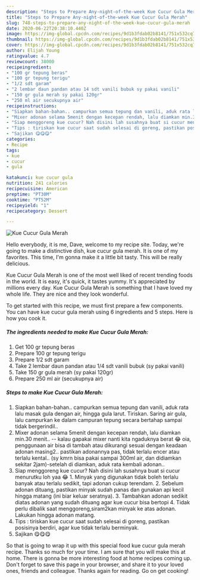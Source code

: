 ```yaml
---
description: "Steps to Prepare Any-night-of-the-week Kue Cucur Gula Merah"
title: "Steps to Prepare Any-night-of-the-week Kue Cucur Gula Merah"
slug: 748-steps-to-prepare-any-night-of-the-week-kue-cucur-gula-merah
date: 2020-06-22T20:38:10.440Z
image: https://img-global.cpcdn.com/recipes/9d1b3fdab02b8141/751x532cq70/kue-cucur-gula-merah-foto-resep-utama.jpg
thumbnail: https://img-global.cpcdn.com/recipes/9d1b3fdab02b8141/751x532cq70/kue-cucur-gula-merah-foto-resep-utama.jpg
cover: https://img-global.cpcdn.com/recipes/9d1b3fdab02b8141/751x532cq70/kue-cucur-gula-merah-foto-resep-utama.jpg
author: Elijah Young
ratingvalue: 4.7
reviewcount: 38000
recipeingredient:
- "100 gr tepung beras"
- "100 gr tepung terigu"
- "1/2 sdt garam"
- "2 lembar daun pandan atau 14 sdt vanili bubuk sy pakai vanili"
- "150 gr gula merah sy pakai 120gr"
- "250 ml air secukupnya air"
recipeinstructions:
- "Siapkan bahan-bahan.. campurkan semua tepung dan vanili, aduk rata lalu masak gula dengan air, hingga gula larut. Tiriskan. Saring air gula, lalu campurkan ke dalam campuran tepung secara bertahap sampai tidak bergerindil.."
- "Mixer adonan selama 5menit dengan kecepan rendah, lalu diamkan min.30 menit.. -- kalau gapakai mixer nanti kita ngaduknya berat 😂 oia, penggunaan air bisa di tambah atau dikurangi sesuai dengan keadaan adonan masing2.. pastikan adonannya pas, tidak terlalu encer atau terlalu kental.. (sy kmrn bisa pakai sampai 300ml air, dan didiamkan sekitar 2jam)-setelah di diamkan, aduk rata kembali adonan.."
- "Siap menggoreng kue cucur? Nah disini lah susahnya buat si cucur menurutku loh yaa 😂 1. Minyak yang digunakan tidak boleh terlalu banyak atau terlalu sedikit, tapi adonan cukup terendam. 2. Sebelum adonan dituang, pastikan minyak sudah panas dan gunakan api kecil hingga matang (ini biar keluar seratnya). 3. Tambahkan adonan sedikit diatas adonan yang sudah dituang agar kue cucur bisa bertopi 4. Tidak perlu dibalik saat menggoreng,siram2kan minyak ke atas adonan. Lakukan hingga adonan matang."
- "Tips : tiriskan kue cucur saat sudah selesai di goreng, pastikan posisinya berdiri, agar kue tidak terlalu berminyak."
- "Sajikan 😋😋😋"
categories:
- Recipe
tags:
- kue
- cucur
- gula

katakunci: kue cucur gula 
nutrition: 241 calories
recipecuisine: American
preptime: "PT30M"
cooktime: "PT52M"
recipeyield: "1"
recipecategory: Dessert

---
```



![Kue Cucur Gula Merah](https://img-global.cpcdn.com/recipes/9d1b3fdab02b8141/751x532cq70/kue-cucur-gula-merah-foto-resep-utama.jpg)

Hello everybody, it is me, Dave, welcome to my recipe site. Today, we're going to make a distinctive dish, kue cucur gula merah. It is one of my favorites. This time, I'm gonna make it a little bit tasty. This will be really delicious.



Kue Cucur Gula Merah is one of the most well liked of recent trending foods in the world. It is easy, it's quick, it tastes yummy. It's appreciated by millions every day. Kue Cucur Gula Merah is something that I have loved my whole life. They are nice and they look wonderful.


To get started with this recipe, we must first prepare a few components. You can have kue cucur gula merah using 6 ingredients and 5 steps. Here is how you cook it.

<!--inarticleads1-->

##### The ingredients needed to make Kue Cucur Gula Merah:

1. Get 100 gr tepung beras
1. Prepare 100 gr tepung terigu
1. Prepare 1/2 sdt garam
1. Take 2 lembar daun pandan atau 1/4 sdt vanili bubuk (sy pakai vanili)
1. Take 150 gr gula merah (sy pakai 120gr)
1. Prepare 250 ml air (secukupnya air)




<!--inarticleads2-->

##### Steps to make Kue Cucur Gula Merah:

1. Siapkan bahan-bahan.. campurkan semua tepung dan vanili, aduk rata lalu masak gula dengan air, hingga gula larut. Tiriskan. Saring air gula, lalu campurkan ke dalam campuran tepung secara bertahap sampai tidak bergerindil..
1. Mixer adonan selama 5menit dengan kecepan rendah, lalu diamkan min.30 menit.. -- kalau gapakai mixer nanti kita ngaduknya berat 😂 oia, penggunaan air bisa di tambah atau dikurangi sesuai dengan keadaan adonan masing2.. pastikan adonannya pas, tidak terlalu encer atau terlalu kental.. (sy kmrn bisa pakai sampai 300ml air, dan didiamkan sekitar 2jam)-setelah di diamkan, aduk rata kembali adonan..
1. Siap menggoreng kue cucur? Nah disini lah susahnya buat si cucur menurutku loh yaa 😂 1. Minyak yang digunakan tidak boleh terlalu banyak atau terlalu sedikit, tapi adonan cukup terendam. 2. Sebelum adonan dituang, pastikan minyak sudah panas dan gunakan api kecil hingga matang (ini biar keluar seratnya). 3. Tambahkan adonan sedikit diatas adonan yang sudah dituang agar kue cucur bisa bertopi 4. Tidak perlu dibalik saat menggoreng,siram2kan minyak ke atas adonan. Lakukan hingga adonan matang.
1. Tips : tiriskan kue cucur saat sudah selesai di goreng, pastikan posisinya berdiri, agar kue tidak terlalu berminyak.
1. Sajikan 😋😋😋




So that is going to wrap it up with this special food kue cucur gula merah recipe. Thanks so much for your time. I am sure that you will make this at home. There is gonna be more interesting food at home recipes coming up. Don't forget to save this page in your browser, and share it to your loved ones, friends and colleague. Thanks again for reading. Go on get cooking!
